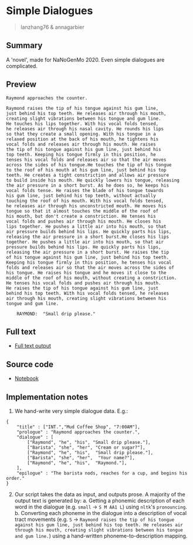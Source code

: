 # Simple Dialogues

> lanzhang76 & annagarbier


## Summary
A 'novel', made for NaNoGenMo 2020. Even simple dialogues are complicated.


## Preview

```
Raymond approaches the counter.

Raymond raises the tip of his tongue against his gum line,
just behind his top teeth. He releases air through his mouth,
creating slight vibrations between his tongue and gum line.
He touches his lips together. With his vocal folds tensed,
he releases air through his nasal cavity. He rounds his lips
so that they create a small opening. With his tongue in a
relaxed position at the back of his mouth, he tightens his
vocal folds and releases air through his mouth. He raises
the tip of his tongue against his gum line, just behind his
top teeth. Keeping his tongue firmly in this position, he
tenses his vocal folds and releases air so that the air moves
across the sides of his tongue.He touches the tip of his tongue
to the roof of his mouth at his gum line, just behind his top
teeth. He creates a tight constriction and allows air pressure
to build inside his mouth. He quickly lowers his tongue, releasing
the air pressure in a short burst. As he does so, he keeps his
vocal folds tense. He raises the blade of his tongue towards
his gum line, just behind his top teeth, without actually
touching the roof of his mouth. With his vocal folds tensed,
he releases air through his unconstricted mouth. He moves his
tongue so that it almost touches the middle of the roof of
his mouth, but don't create a constriction. He tenses his
vocal folds and pushes air through his mouth. He closes his
lips together. He pushes a little air into his mouth, so that
air pressure builds behind his lips. He quickly parts his lips,
releasing the air pressure in a short burst.He closes his lips
together. He pushes a little air into his mouth, so that air
pressure builds behind his lips. He quickly parts his lips,
releasing the air pressure in a short burst. He raises the tip
of his tongue against his gum line, just behind his top teeth.
Keeping his tongue firmly in this position, he tenses his vocal
folds and releases air so that the air moves across the sides of
his tongue. He raises his tongue and he moves it close to the
middle of the roof of his mouth, without creating a constriction.
He tenses his vocal folds and pushes air through his mouth.
He raises the tip of his tongue against his gum line, just
behind his top teeth. With his vocal folds tensed, he releases
air through his mouth, creating slight vibrations between his
tongue and gum line.

    RAYMOND:  "Small drip please."
```


## Full text
* [Full text output]()


## Source code
* [Notebook]()


## Implementation notes

1. We hand-write very simple dialogue data. E.g.:

```
{
    "title" : ["INT.","Mud Coffee Shop", "7:00AM"],
    "prologue" : "Raymond approaches the counter.",
    "dialogue" : [
        ["Raymond", "he", "his", "Small drip please."],
        ["Barista", "she", "her", "Cream or sugar?"],
        ["Raymond", "he", "his",  "Small drip please."],
        ["Barista", "she", "her",  "Your name?"],
        ["Raymond", "he", "his",  "Raymond."],
    ],
    "epilogue" : "The barista nods, reaches for a cup, and begins his order."
}
```

2. Our script takes the data as input, and outputs prose. A majority of the output text is generated by:
    a. Getting a phonemic description of each word in the dialogue (e.g. `small` -> `S M AA1 L`) using `nltk`'s `pronouncing`. 
    b. Converting each phoneme in the dialogue into a description of vocal tract movements (e.g. `S` -> `Raymond raises the tip of his tongue against his gum line, just behind his top teeth. He releases air through his mouth, creating slight vibrations between his tongue and gum line.`) using a hand-written phoneme-to-description mapping.